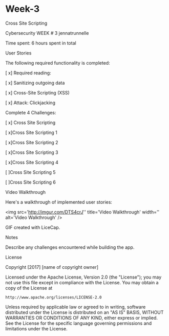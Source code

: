 # Week-3
Cross Site Scripting

Cybersecurity WEEK # 3 jennatrunnelle

Time spent: 6 hours spent in total

User Stories

The following required functionality is completed:

[ x] Required reading:

[ x] Sanitizing outgoing data

[ x] Cross-Site Scripting (XSS)

[ x] Attack: Clickjacking

Complete 4 Challenges:

[ x] Cross Site Scripting

[ x]Cross Site Scripting 1

[ x]Cross Site Scripting 2

[ x]Cross Site Scripting 3

[ x]Cross Site Scripting 4

[  ]Cross Site Scripting 5

[  ]Cross Site Scripting 6


Video Walkthrough

Here's a walkthrough of implemented user stories:

<img src='http://imgur.com/DTS4crJ'' title='Video Walkthrough' width='' alt='Video Walkthrough' />

GIF created with LiceCap.

Notes

Describe any challenges encountered while building the app.

License

Copyright [2017] [name of copyright owner]

Licensed under the Apache License, Version 2.0 (the "License");
you may not use this file except in compliance with the License.
You may obtain a copy of the License at

    http://www.apache.org/licenses/LICENSE-2.0

Unless required by applicable law or agreed to in writing, software
distributed under the License is distributed on an "AS IS" BASIS,
WITHOUT WARRANTIES OR CONDITIONS OF ANY KIND, either express or implied.
See the License for the specific language governing permissions and
limitations under the License.
